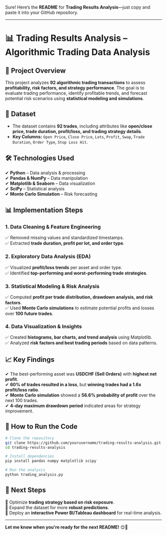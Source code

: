 Sure! Here’s the **README** for **Trading Results Analysis**—just copy and paste it into your GitHub repository.  

---

# **📊 Trading Results Analysis – Algorithmic Trading Data Analysis**  

## **📌 Project Overview**  
This project analyzes **92 algorithmic trading transactions** to assess **profitability, risk factors, and strategy performance**. The goal is to evaluate trading performance, identify profitable trends, and forecast potential risk scenarios using **statistical modeling and simulations**.  

## **📂 Dataset**  
- The dataset contains **92 trades**, including attributes like **open/close price, trade duration, profit/loss, and trading strategy details**.  
- **Key Columns:** `Open Price`, `Close Price`, `Lots`, `Profit`, `Swap`, `Trade Duration`, `Order Type`, `Stop Loss Hit`.  

## **🛠 Technologies Used**  
✔ **Python** – Data analysis & processing  
✔ **Pandas & NumPy** – Data manipulation  
✔ **Matplotlib & Seaborn** – Data visualization  
✔ **SciPy** – Statistical analysis  
✔ **Monte Carlo Simulation** – Risk forecasting  

## **📊 Implementation Steps**  
### **1. Data Cleaning & Feature Engineering**  
✅ Removed missing values and standardized timestamps.  
✅ Extracted **trade duration, profit per lot, and order type**.  

### **2. Exploratory Data Analysis (EDA)**  
✅ Visualized **profit/loss trends** per asset and order type.  
✅ Identified **top-performing and worst-performing trade strategies**.  

### **3. Statistical Modeling & Risk Analysis**  
✅ Computed **profit per trade distribution, drawdown analysis, and risk factors**.  
✅ Used **Monte Carlo simulations** to estimate potential profits and losses over **100 future trades**.  

### **4. Data Visualization & Insights**  
✅ Created **histograms, bar charts, and trend analysis** using Matplotlib.  
✅ Analyzed **risk factors and best trading periods** based on data patterns.  

## **📈 Key Findings**  
✔ The best-performing asset was **USDCHF (Sell Orders)** with **highest net profit**.  
✔ **60% of trades resulted in a loss**, but **winning trades had a 1.6x profit/loss ratio**.  
✔ **Monte Carlo simulation** showed a **56.6% probability of profit** over the next 100 trades.  
✔ **4-day maximum drawdown period** indicated areas for strategy improvement.  

## **📌 How to Run the Code**  
```bash
# Clone the repository
git clone https://github.com/yourusername/trading-results-analysis.git
cd trading-results-analysis

# Install dependencies
pip install pandas numpy matplotlib scipy

# Run the analysis
python trading_analysis.py
```  

## **📌 Next Steps**  
🚀 Optimize **trading strategy based on risk exposure**.  
🚀 Expand the dataset for more **robust predictions**.  
🚀 Deploy an **interactive Power BI/Tableau dashboard** for real-time analysis.  

---

**Let me know when you're ready for the next README!** 😊🚀
